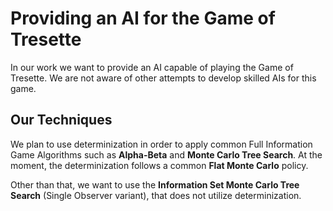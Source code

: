 # Providing an AI for the Game of Tresette

In our work we want to provide an AI capable of playing the Game of Tresette.
We are not aware of other attempts to develop skilled AIs for this game.

## Our Techniques

We plan to use determinization in order to apply common Full Information Game Algorithms
such as **Alpha-Beta** and **Monte Carlo Tree Search**.
At the moment, the determinization follows a common **Flat Monte Carlo** policy. 

Other than that, we want to use the **Information Set Monte Carlo Tree Search** (Single Observer variant), that does not utilize determinization.
